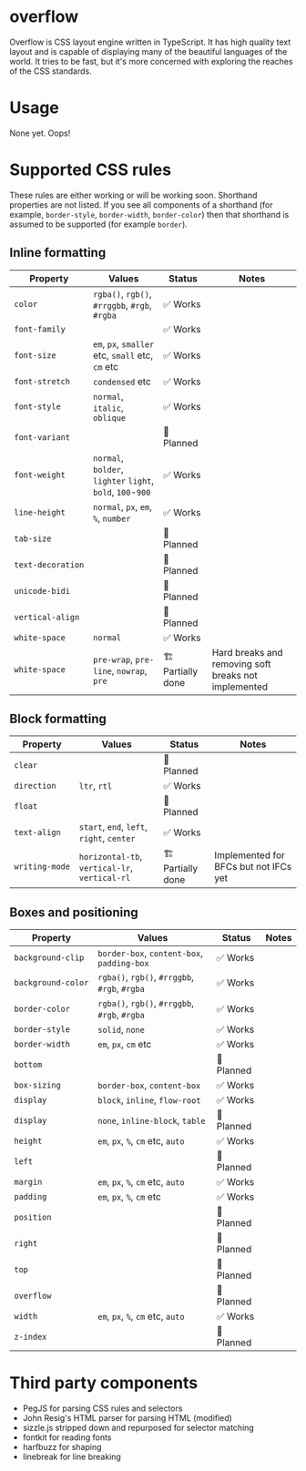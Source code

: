 # overflow

Overflow is CSS layout engine written in TypeScript. It has high quality text layout and is capable of displaying many of the beautiful languages of the world. It tries to be fast, but it's more concerned with exploring the reaches of the CSS standards.

# Usage

None yet. Oops!

# Supported CSS rules

These rules are either working or will be working soon. Shorthand properties are not listed. If you see all components of a shorthand (for example, `border-style`, `border-width`, `border-color`) then that shorthand is assumed to be supported (for example `border`).

## Inline formatting

| Property | Values | Status | Notes |
| -- | -- | -- | -- |
| <code>color</code> | `rgba()`, `rgb()`, `#rrggbb`, `#rgb`, `#rgba` | ✅ Works | |
| <code>font-&zwj;family</code> |  | ✅ Works | |
| <code>font-&zwj;size</code> | `em`, `px`, `smaller` etc, `small` etc, `cm` etc | ✅ Works | |
| <code>font-&zwj;stretch</code> | `condensed` etc | ✅ Works | |
| <code>font-&zwj;style</code> | `normal`, `italic`, `oblique` | ✅ Works | |
| <code>font-&zwj;variant</code> | | 🚧 Planned | |
| <code>font-&zwj;weight</code> | `normal`, `bolder`, `lighter` `light`, `bold`, `100`-`900` | ✅ Works | |
| <code>line-&zwj;height</code> | `normal`, `px`, `em`, `%`, `number` | ✅ Works | |
| <code>tab-&zwj;size</code> | | 🚧 Planned | |
| <code>text-&zwj;decoration</code> | | 🚧 Planned | |
| <code>unicode-&zwj;bidi</code> | | 🚧 Planned | |
| <code>vertical-&zwj;align</code> | | 🚧 Planned | |
| <code>white-&zwj;space</code> | `normal` | ✅ Works | |
| <code>white-&zwj;space</code> | `pre-wrap`, `pre-line`, `nowrap`, `pre` | 🏗 Partially done | Hard breaks and removing soft breaks not implemented |

## Block formatting

| Property | Values | Status | Notes |
| -- | -- | -- | -- |
| <code>clear</code> | | 🚧 Planned | |
| <code>direction</code> | `ltr`, `rtl` | ✅ Works | |
| <code>float</code> | | 🚧 Planned | |
| <code>text-&zwj;align</code> | `start`, `end`, `left`, `right`, `center` | ✅ Works |  |
| <code>writing-&zwj;mode</code> | `horizontal-tb`, `vertical-lr`, `vertical-rl` | 🏗 Partially done | Implemented for BFCs but not IFCs yet |

## Boxes and positioning

| Property | Values | Status | Notes |
| -- | -- | -- | -- |
| <code>background-&zwj;clip</code> | `border-box`, `content-box`, `padding-box` | ✅ Works | |
| <code>background-&zwj;color</code> | `rgba()`, `rgb()`, `#rrggbb`, `#rgb`, `#rgba` | ✅ Works | |
| <code>border-&zwj;color</code> | `rgba()`, `rgb()`, `#rrggbb`, `#rgb`, `#rgba` | ✅ Works | |
| <code>border-&zwj;style</code> | `solid`, `none` | ✅ Works | |
| <code>border-&zwj;width</code> | `em`, `px`, `cm` etc | ✅ Works | |
| <code>bottom</code> | | 🚧 Planned | |
| <code>box-&zwj;sizing</code> | `border-box`, `content-box` | ✅ Works | |
| <code>display</code> | `block`, `inline`, `flow-root` | ✅ Works | |
| <code>display</code> | `none`, `inline-block`, `table` | 🚧 Planned |  | |
| <code>height</code> | `em`, `px`, `%`, `cm` etc, `auto` | ✅ Works | |
| <code>left</code> | | 🚧 Planned | |
| <code>margin</code> | `em`, `px`, `%`, `cm` etc, `auto` | ✅ Works | |
| <code>padding</code> | `em`, `px`, `%`, `cm` etc | ✅ Works | |
| <code>position</code> | | 🚧 Planned | |
| <code>right</code> | | 🚧 Planned | |
| <code>top</code> | | 🚧 Planned | |
| <code>overflow</code> | | 🚧 Planned | |
| <code>width</code> | `em`, `px`, `%`, `cm` etc, `auto` | ✅ Works | |
| <code>z-index</code> | | 🚧 Planned | |

# Third party components

* PegJS for parsing CSS rules and selectors
* John Resig's HTML parser for parsing HTML (modified)
* sizzle.js stripped down and repurposed for selector matching
* fontkit for reading fonts
* harfbuzz for shaping
* linebreak for line breaking
